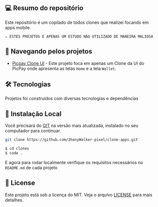 ## 💻 Resumo do repositório

Este repositório é um copilado de todos clones que realizei focando em apps mobile.

```text
⚠ ESTES PROJETOS É APENAS UM ESTUDO NÃO UTILIZADO DE MANEIRA MALIOSA
```

## 🚩 Navegando pelos projetos

- [Picpay Clone UI](https://github.com/JhonyWalker-pixel/clone-apps/tree/main/picpay-clone-ui) - Este projeto foca em apenas um Clone da UI do PicPay onde apresenta as telas `Home` e a tela `Wallet`.



## 🛠 Tecnologias

Projetos foi construídos com diversas tecnologias e dependências

## 🔨 Instalação Local

Você precisará do [GIT](https://git-scm.com/) na versão mais atualizada, instalado no seu computador para continuar.

```bash
git clone https://github.com/JhonyWalker-pixel/clone-apps.git

$ cd clones
$ code .
```

E agora para rodar localmente verifique os requisitos necessários no `README.md` de cada projeto

## 📖 License

Este projeto está sob a licença do MIT. Veja o arquivo [LICENSE](LICENSE.md) para mais detalhes.
